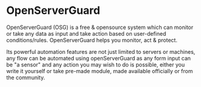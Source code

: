 # OpenServerGuard
OpenServerGuard (OSG) is a free &amp; opensource system which can monitor or take any data as input and take action based on user-defined conditions/rules. OpenServerGuard helps you monitor, act &amp; protect. 

Its powerful automation features are not just limited to servers or machines, any flow can be automated using openServerGuard as any form input can be "a sensor" and any action you may wish to do is possible, either you write it yourself or take pre-made module, made available officially or from the community.
